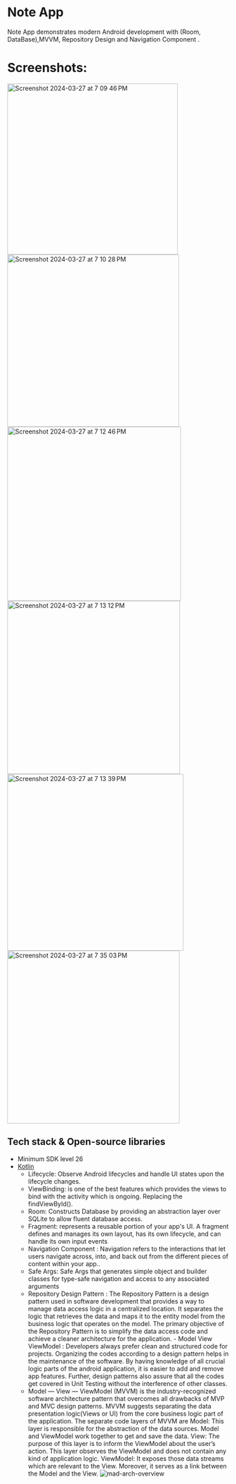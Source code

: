 <h1>Note App</h1>

<p >  
Note App demonstrates modern Android development with (Room, DataBase),MVVM, Repository Design and Navigation Component  . 
</p>

# Screenshots:
<img width="388" alt="Screenshot 2024-03-27 at 7 09 46 PM" src="https://github.com/Nour5Eldin/News/assets/145837378/fbb6ed78-73f3-4497-bad1-552bff3a9f19">
<img width="391" alt="Screenshot 2024-03-27 at 7 10 28 PM" src="https://github.com/Nour5Eldin/News/assets/145837378/36ea1317-459f-42db-9ecb-19ca14c9b8a9">
<img width="395" alt="Screenshot 2024-03-27 at 7 12 46 PM" src="https://github.com/Nour5Eldin/News/assets/145837378/bf26f204-d24e-4727-8d77-e06a7c9a82d9">
<img width="393" alt="Screenshot 2024-03-27 at 7 13 12 PM" src="https://github.com/Nour5Eldin/News/assets/145837378/a3d41489-d16e-4c63-a1c1-eb24b9226ffa">
<img width="401" alt="Screenshot 2024-03-27 at 7 13 39 PM" src="https://github.com/Nour5Eldin/News/assets/145837378/e6d88648-6849-41ac-ae41-2e6500574fd4">
<img width="392" alt="Screenshot 2024-03-27 at 7 35 03 PM" src="https://github.com/Nour5Eldin/News/assets/145837378/c2b44790-775a-491e-b1c6-6c5dd712d2b5">

## Tech stack & Open-source libraries
- Minimum SDK level 26
- [Kotlin](https://kotlinlang.org/)
  - Lifecycle: Observe Android lifecycles and handle UI states upon the lifecycle changes.
  - ViewBinding: is one of the best features which provides the views to bind with the activity which is ongoing. Replacing the findViewById().
  - Room: Constructs Database by providing an abstraction layer over SQLite to allow fluent database access.
  - Fragment: represents a reusable portion of your app's UI. A fragment defines and manages its own layout, has its own lifecycle, and can handle its own input events
  - Navigation Component : Navigation refers to the interactions that let users navigate across, into, and back out from the different pieces of content within your app..
  - Safe Args: Safe Args that generates simple object and builder classes for type-safe navigation and access to any associated arguments
  - Repository Design Pattern : The Repository Pattern is a design pattern used in software development that provides a way to manage data access logic in a centralized location. It separates the logic that retrieves 
   the data and maps it to the entity model from the business logic that operates on the model. The primary objective of the Repository Pattern is to simplify the data access code and achieve a cleaner architecture 
   for the application.  - Model View ViewModel : Developers always prefer clean and structured code for projects. Organizing the codes according to a design pattern helps in the maintenance of the software. By having 
    knowledge of all crucial logic parts of the android application,
    it is easier to add and remove app features. Further, design patterns also assure that all the codes get covered in Unit Testing without the interference of other classes.
  - Model — View — ViewModel (MVVM) is the industry-recognized software architecture pattern that overcomes all drawbacks of MVP and MVC design patterns. MVVM suggests separating the data presentation logic(Views or 
    UI) from the core business logic part of the application. 
    The separate code layers of MVVM are Model: This layer is responsible for the abstraction of the data sources. Model and ViewModel work together to get and save the data.
    View: The purpose of this layer is to inform the ViewModel about the user’s action. This layer observes the ViewModel and does not contain any kind of application logic.
    ViewModel: It exposes those data streams which are relevant to the View. Moreover, it serves as a link between the Model and the View.
    ![mad-arch-overview](https://github.com/Nour5Eldin/News/assets/145837378/bb74ba4b-6d32-4241-80a3-c0da82cdb4ed)
